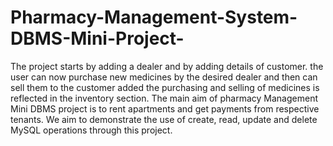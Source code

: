 # Pharmacy-Management-System-DBMS-Mini-Project-
The project starts by adding a dealer and by adding details of customer. the user can now purchase new medicines by the desired dealer and then can sell them to the customer added the purchasing and selling of medicines is reflected in the inventory section. The main aim of pharmacy Management Mini DBMS project is to rent apartments and get payments from respective tenants. We aim to demonstrate the use of create, read, update and delete MySQL operations through this project.
